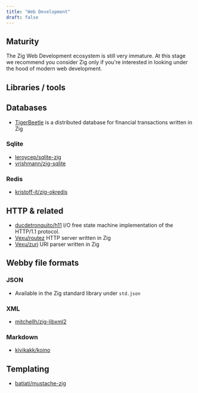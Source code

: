 ```yaml
---
title: "Web Development"
draft: false
---
```


## Maturity
The Zig Web Development ecosystem is still very immature.
At this stage we recommend you consider Zig only if you're interested in 
looking under the hood of modern web development. 


## Libraries / tools


## Databases
- [TigerBeetle](https://tigerbeetle.com) is a distributed database for financial transactions written in Zig

### Sqlite
- [leroycep/sqlite-zig](https://github.com/leroycep/sqlite-zig)
- [vrishmann/zig-sqlite](https://github.com/vrischmann/zig-sqlite)

### Redis
- [kristoff-it/zig-okredis](https://github.com/kristoff-it/zig-okredis)

## HTTP & related 
- [ducdetronquito/h11](https://github.com/ducdetronquito/h11) 
   I/O free state machine implementation of the HTTP/1.1 protocol.
- [Vexu/routez](https://github.com/Vexu/routez) 
   HTTP server written in Zig 
- [Vexu/zuri](https://github.com/Vexu/zuri) 
   URI parser written in Zig

## Webby file formats

### JSON
- Available in the Zig standard library under `std.json`

### XML
- [mitchellh/zig-libxml2](https://github.com/mitchellh/zig-libxml2)

### Markdown
- [kivikakk/koino](https://github.com/kivikakk/koino)

## Templating
- [batiati/mustache-zig](https://github.com/batiati/mustache-zig)

